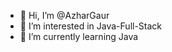 - 👋 Hi, I’m @AzharGaur
- 👀 I’m interested in Java-Full-Stack
- 🌱 I’m currently learning Java
  
<!---
AzharGaur/AzharGaur is a ✨ special ✨ repository because its `README.md` (this file) appears on your GitHub profile.
You can click the Preview link to take a look at your changes.
--->
